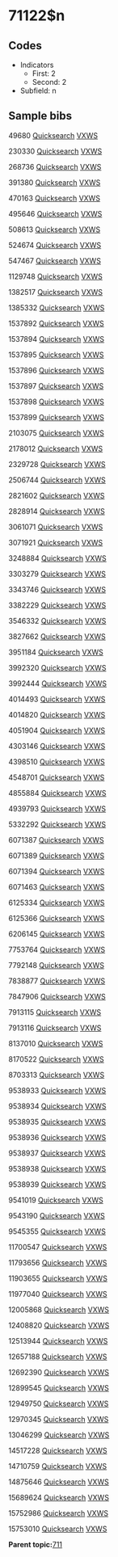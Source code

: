# 71122$n

## Codes

-   Indicators
    -   First: 2
    -   Second: 2
-   Subfield: n

## Sample bibs

49680 [Quicksearch](https://search.library.yale.edu/catalog/49680) [VXWS](http://prodorbis.library.yale.edu:7014/vxws/GetHoldingsService?bibId=49680)

230330 [Quicksearch](https://search.library.yale.edu/catalog/230330) [VXWS](http://prodorbis.library.yale.edu:7014/vxws/GetHoldingsService?bibId=230330)

268736 [Quicksearch](https://search.library.yale.edu/catalog/268736) [VXWS](http://prodorbis.library.yale.edu:7014/vxws/GetHoldingsService?bibId=268736)

391380 [Quicksearch](https://search.library.yale.edu/catalog/391380) [VXWS](http://prodorbis.library.yale.edu:7014/vxws/GetHoldingsService?bibId=391380)

470163 [Quicksearch](https://search.library.yale.edu/catalog/470163) [VXWS](http://prodorbis.library.yale.edu:7014/vxws/GetHoldingsService?bibId=470163)

495646 [Quicksearch](https://search.library.yale.edu/catalog/495646) [VXWS](http://prodorbis.library.yale.edu:7014/vxws/GetHoldingsService?bibId=495646)

508613 [Quicksearch](https://search.library.yale.edu/catalog/508613) [VXWS](http://prodorbis.library.yale.edu:7014/vxws/GetHoldingsService?bibId=508613)

524674 [Quicksearch](https://search.library.yale.edu/catalog/524674) [VXWS](http://prodorbis.library.yale.edu:7014/vxws/GetHoldingsService?bibId=524674)

547467 [Quicksearch](https://search.library.yale.edu/catalog/547467) [VXWS](http://prodorbis.library.yale.edu:7014/vxws/GetHoldingsService?bibId=547467)

1129748 [Quicksearch](https://search.library.yale.edu/catalog/1129748) [VXWS](http://prodorbis.library.yale.edu:7014/vxws/GetHoldingsService?bibId=1129748)

1382517 [Quicksearch](https://search.library.yale.edu/catalog/1382517) [VXWS](http://prodorbis.library.yale.edu:7014/vxws/GetHoldingsService?bibId=1382517)

1385332 [Quicksearch](https://search.library.yale.edu/catalog/1385332) [VXWS](http://prodorbis.library.yale.edu:7014/vxws/GetHoldingsService?bibId=1385332)

1537892 [Quicksearch](https://search.library.yale.edu/catalog/1537892) [VXWS](http://prodorbis.library.yale.edu:7014/vxws/GetHoldingsService?bibId=1537892)

1537894 [Quicksearch](https://search.library.yale.edu/catalog/1537894) [VXWS](http://prodorbis.library.yale.edu:7014/vxws/GetHoldingsService?bibId=1537894)

1537895 [Quicksearch](https://search.library.yale.edu/catalog/1537895) [VXWS](http://prodorbis.library.yale.edu:7014/vxws/GetHoldingsService?bibId=1537895)

1537896 [Quicksearch](https://search.library.yale.edu/catalog/1537896) [VXWS](http://prodorbis.library.yale.edu:7014/vxws/GetHoldingsService?bibId=1537896)

1537897 [Quicksearch](https://search.library.yale.edu/catalog/1537897) [VXWS](http://prodorbis.library.yale.edu:7014/vxws/GetHoldingsService?bibId=1537897)

1537898 [Quicksearch](https://search.library.yale.edu/catalog/1537898) [VXWS](http://prodorbis.library.yale.edu:7014/vxws/GetHoldingsService?bibId=1537898)

1537899 [Quicksearch](https://search.library.yale.edu/catalog/1537899) [VXWS](http://prodorbis.library.yale.edu:7014/vxws/GetHoldingsService?bibId=1537899)

2103075 [Quicksearch](https://search.library.yale.edu/catalog/2103075) [VXWS](http://prodorbis.library.yale.edu:7014/vxws/GetHoldingsService?bibId=2103075)

2178012 [Quicksearch](https://search.library.yale.edu/catalog/2178012) [VXWS](http://prodorbis.library.yale.edu:7014/vxws/GetHoldingsService?bibId=2178012)

2329728 [Quicksearch](https://search.library.yale.edu/catalog/2329728) [VXWS](http://prodorbis.library.yale.edu:7014/vxws/GetHoldingsService?bibId=2329728)

2506744 [Quicksearch](https://search.library.yale.edu/catalog/2506744) [VXWS](http://prodorbis.library.yale.edu:7014/vxws/GetHoldingsService?bibId=2506744)

2821602 [Quicksearch](https://search.library.yale.edu/catalog/2821602) [VXWS](http://prodorbis.library.yale.edu:7014/vxws/GetHoldingsService?bibId=2821602)

2828914 [Quicksearch](https://search.library.yale.edu/catalog/2828914) [VXWS](http://prodorbis.library.yale.edu:7014/vxws/GetHoldingsService?bibId=2828914)

3061071 [Quicksearch](https://search.library.yale.edu/catalog/3061071) [VXWS](http://prodorbis.library.yale.edu:7014/vxws/GetHoldingsService?bibId=3061071)

3071921 [Quicksearch](https://search.library.yale.edu/catalog/3071921) [VXWS](http://prodorbis.library.yale.edu:7014/vxws/GetHoldingsService?bibId=3071921)

3248884 [Quicksearch](https://search.library.yale.edu/catalog/3248884) [VXWS](http://prodorbis.library.yale.edu:7014/vxws/GetHoldingsService?bibId=3248884)

3303279 [Quicksearch](https://search.library.yale.edu/catalog/3303279) [VXWS](http://prodorbis.library.yale.edu:7014/vxws/GetHoldingsService?bibId=3303279)

3343746 [Quicksearch](https://search.library.yale.edu/catalog/3343746) [VXWS](http://prodorbis.library.yale.edu:7014/vxws/GetHoldingsService?bibId=3343746)

3382229 [Quicksearch](https://search.library.yale.edu/catalog/3382229) [VXWS](http://prodorbis.library.yale.edu:7014/vxws/GetHoldingsService?bibId=3382229)

3546332 [Quicksearch](https://search.library.yale.edu/catalog/3546332) [VXWS](http://prodorbis.library.yale.edu:7014/vxws/GetHoldingsService?bibId=3546332)

3827662 [Quicksearch](https://search.library.yale.edu/catalog/3827662) [VXWS](http://prodorbis.library.yale.edu:7014/vxws/GetHoldingsService?bibId=3827662)

3951184 [Quicksearch](https://search.library.yale.edu/catalog/3951184) [VXWS](http://prodorbis.library.yale.edu:7014/vxws/GetHoldingsService?bibId=3951184)

3992320 [Quicksearch](https://search.library.yale.edu/catalog/3992320) [VXWS](http://prodorbis.library.yale.edu:7014/vxws/GetHoldingsService?bibId=3992320)

3992444 [Quicksearch](https://search.library.yale.edu/catalog/3992444) [VXWS](http://prodorbis.library.yale.edu:7014/vxws/GetHoldingsService?bibId=3992444)

4014493 [Quicksearch](https://search.library.yale.edu/catalog/4014493) [VXWS](http://prodorbis.library.yale.edu:7014/vxws/GetHoldingsService?bibId=4014493)

4014820 [Quicksearch](https://search.library.yale.edu/catalog/4014820) [VXWS](http://prodorbis.library.yale.edu:7014/vxws/GetHoldingsService?bibId=4014820)

4051904 [Quicksearch](https://search.library.yale.edu/catalog/4051904) [VXWS](http://prodorbis.library.yale.edu:7014/vxws/GetHoldingsService?bibId=4051904)

4303146 [Quicksearch](https://search.library.yale.edu/catalog/4303146) [VXWS](http://prodorbis.library.yale.edu:7014/vxws/GetHoldingsService?bibId=4303146)

4398510 [Quicksearch](https://search.library.yale.edu/catalog/4398510) [VXWS](http://prodorbis.library.yale.edu:7014/vxws/GetHoldingsService?bibId=4398510)

4548701 [Quicksearch](https://search.library.yale.edu/catalog/4548701) [VXWS](http://prodorbis.library.yale.edu:7014/vxws/GetHoldingsService?bibId=4548701)

4855884 [Quicksearch](https://search.library.yale.edu/catalog/4855884) [VXWS](http://prodorbis.library.yale.edu:7014/vxws/GetHoldingsService?bibId=4855884)

4939793 [Quicksearch](https://search.library.yale.edu/catalog/4939793) [VXWS](http://prodorbis.library.yale.edu:7014/vxws/GetHoldingsService?bibId=4939793)

5332292 [Quicksearch](https://search.library.yale.edu/catalog/5332292) [VXWS](http://prodorbis.library.yale.edu:7014/vxws/GetHoldingsService?bibId=5332292)

6071387 [Quicksearch](https://search.library.yale.edu/catalog/6071387) [VXWS](http://prodorbis.library.yale.edu:7014/vxws/GetHoldingsService?bibId=6071387)

6071389 [Quicksearch](https://search.library.yale.edu/catalog/6071389) [VXWS](http://prodorbis.library.yale.edu:7014/vxws/GetHoldingsService?bibId=6071389)

6071394 [Quicksearch](https://search.library.yale.edu/catalog/6071394) [VXWS](http://prodorbis.library.yale.edu:7014/vxws/GetHoldingsService?bibId=6071394)

6071463 [Quicksearch](https://search.library.yale.edu/catalog/6071463) [VXWS](http://prodorbis.library.yale.edu:7014/vxws/GetHoldingsService?bibId=6071463)

6125334 [Quicksearch](https://search.library.yale.edu/catalog/6125334) [VXWS](http://prodorbis.library.yale.edu:7014/vxws/GetHoldingsService?bibId=6125334)

6125366 [Quicksearch](https://search.library.yale.edu/catalog/6125366) [VXWS](http://prodorbis.library.yale.edu:7014/vxws/GetHoldingsService?bibId=6125366)

6206145 [Quicksearch](https://search.library.yale.edu/catalog/6206145) [VXWS](http://prodorbis.library.yale.edu:7014/vxws/GetHoldingsService?bibId=6206145)

7753764 [Quicksearch](https://search.library.yale.edu/catalog/7753764) [VXWS](http://prodorbis.library.yale.edu:7014/vxws/GetHoldingsService?bibId=7753764)

7792148 [Quicksearch](https://search.library.yale.edu/catalog/7792148) [VXWS](http://prodorbis.library.yale.edu:7014/vxws/GetHoldingsService?bibId=7792148)

7838877 [Quicksearch](https://search.library.yale.edu/catalog/7838877) [VXWS](http://prodorbis.library.yale.edu:7014/vxws/GetHoldingsService?bibId=7838877)

7847906 [Quicksearch](https://search.library.yale.edu/catalog/7847906) [VXWS](http://prodorbis.library.yale.edu:7014/vxws/GetHoldingsService?bibId=7847906)

7913115 [Quicksearch](https://search.library.yale.edu/catalog/7913115) [VXWS](http://prodorbis.library.yale.edu:7014/vxws/GetHoldingsService?bibId=7913115)

7913116 [Quicksearch](https://search.library.yale.edu/catalog/7913116) [VXWS](http://prodorbis.library.yale.edu:7014/vxws/GetHoldingsService?bibId=7913116)

8137010 [Quicksearch](https://search.library.yale.edu/catalog/8137010) [VXWS](http://prodorbis.library.yale.edu:7014/vxws/GetHoldingsService?bibId=8137010)

8170522 [Quicksearch](https://search.library.yale.edu/catalog/8170522) [VXWS](http://prodorbis.library.yale.edu:7014/vxws/GetHoldingsService?bibId=8170522)

8703313 [Quicksearch](https://search.library.yale.edu/catalog/8703313) [VXWS](http://prodorbis.library.yale.edu:7014/vxws/GetHoldingsService?bibId=8703313)

9538933 [Quicksearch](https://search.library.yale.edu/catalog/9538933) [VXWS](http://prodorbis.library.yale.edu:7014/vxws/GetHoldingsService?bibId=9538933)

9538934 [Quicksearch](https://search.library.yale.edu/catalog/9538934) [VXWS](http://prodorbis.library.yale.edu:7014/vxws/GetHoldingsService?bibId=9538934)

9538935 [Quicksearch](https://search.library.yale.edu/catalog/9538935) [VXWS](http://prodorbis.library.yale.edu:7014/vxws/GetHoldingsService?bibId=9538935)

9538936 [Quicksearch](https://search.library.yale.edu/catalog/9538936) [VXWS](http://prodorbis.library.yale.edu:7014/vxws/GetHoldingsService?bibId=9538936)

9538937 [Quicksearch](https://search.library.yale.edu/catalog/9538937) [VXWS](http://prodorbis.library.yale.edu:7014/vxws/GetHoldingsService?bibId=9538937)

9538938 [Quicksearch](https://search.library.yale.edu/catalog/9538938) [VXWS](http://prodorbis.library.yale.edu:7014/vxws/GetHoldingsService?bibId=9538938)

9538939 [Quicksearch](https://search.library.yale.edu/catalog/9538939) [VXWS](http://prodorbis.library.yale.edu:7014/vxws/GetHoldingsService?bibId=9538939)

9541019 [Quicksearch](https://search.library.yale.edu/catalog/9541019) [VXWS](http://prodorbis.library.yale.edu:7014/vxws/GetHoldingsService?bibId=9541019)

9543190 [Quicksearch](https://search.library.yale.edu/catalog/9543190) [VXWS](http://prodorbis.library.yale.edu:7014/vxws/GetHoldingsService?bibId=9543190)

9545355 [Quicksearch](https://search.library.yale.edu/catalog/9545355) [VXWS](http://prodorbis.library.yale.edu:7014/vxws/GetHoldingsService?bibId=9545355)

11700547 [Quicksearch](https://search.library.yale.edu/catalog/11700547) [VXWS](http://prodorbis.library.yale.edu:7014/vxws/GetHoldingsService?bibId=11700547)

11793656 [Quicksearch](https://search.library.yale.edu/catalog/11793656) [VXWS](http://prodorbis.library.yale.edu:7014/vxws/GetHoldingsService?bibId=11793656)

11903655 [Quicksearch](https://search.library.yale.edu/catalog/11903655) [VXWS](http://prodorbis.library.yale.edu:7014/vxws/GetHoldingsService?bibId=11903655)

11977040 [Quicksearch](https://search.library.yale.edu/catalog/11977040) [VXWS](http://prodorbis.library.yale.edu:7014/vxws/GetHoldingsService?bibId=11977040)

12005868 [Quicksearch](https://search.library.yale.edu/catalog/12005868) [VXWS](http://prodorbis.library.yale.edu:7014/vxws/GetHoldingsService?bibId=12005868)

12408820 [Quicksearch](https://search.library.yale.edu/catalog/12408820) [VXWS](http://prodorbis.library.yale.edu:7014/vxws/GetHoldingsService?bibId=12408820)

12513944 [Quicksearch](https://search.library.yale.edu/catalog/12513944) [VXWS](http://prodorbis.library.yale.edu:7014/vxws/GetHoldingsService?bibId=12513944)

12657188 [Quicksearch](https://search.library.yale.edu/catalog/12657188) [VXWS](http://prodorbis.library.yale.edu:7014/vxws/GetHoldingsService?bibId=12657188)

12692390 [Quicksearch](https://search.library.yale.edu/catalog/12692390) [VXWS](http://prodorbis.library.yale.edu:7014/vxws/GetHoldingsService?bibId=12692390)

12899545 [Quicksearch](https://search.library.yale.edu/catalog/12899545) [VXWS](http://prodorbis.library.yale.edu:7014/vxws/GetHoldingsService?bibId=12899545)

12949750 [Quicksearch](https://search.library.yale.edu/catalog/12949750) [VXWS](http://prodorbis.library.yale.edu:7014/vxws/GetHoldingsService?bibId=12949750)

12970345 [Quicksearch](https://search.library.yale.edu/catalog/12970345) [VXWS](http://prodorbis.library.yale.edu:7014/vxws/GetHoldingsService?bibId=12970345)

13046299 [Quicksearch](https://search.library.yale.edu/catalog/13046299) [VXWS](http://prodorbis.library.yale.edu:7014/vxws/GetHoldingsService?bibId=13046299)

14517228 [Quicksearch](https://search.library.yale.edu/catalog/14517228) [VXWS](http://prodorbis.library.yale.edu:7014/vxws/GetHoldingsService?bibId=14517228)

14710759 [Quicksearch](https://search.library.yale.edu/catalog/14710759) [VXWS](http://prodorbis.library.yale.edu:7014/vxws/GetHoldingsService?bibId=14710759)

14875646 [Quicksearch](https://search.library.yale.edu/catalog/14875646) [VXWS](http://prodorbis.library.yale.edu:7014/vxws/GetHoldingsService?bibId=14875646)

15689624 [Quicksearch](https://search.library.yale.edu/catalog/15689624) [VXWS](http://prodorbis.library.yale.edu:7014/vxws/GetHoldingsService?bibId=15689624)

15752986 [Quicksearch](https://search.library.yale.edu/catalog/15752986) [VXWS](http://prodorbis.library.yale.edu:7014/vxws/GetHoldingsService?bibId=15752986)

15753010 [Quicksearch](https://search.library.yale.edu/catalog/15753010) [VXWS](http://prodorbis.library.yale.edu:7014/vxws/GetHoldingsService?bibId=15753010)

**Parent topic:**[711](../../tags/711/711.md)

